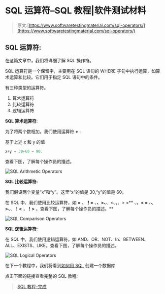 # SQL 运算符–SQL 教程|软件测试材料

> 原文:[https://www.softwaretestingmaterial.com/sql-operators/](https://www.softwaretestingmaterial.com/sql-operators/)

## SQL 运算符:

在这篇文章中，我们将详细了解 SQL 操作符。

SQL 运算符是一个保留字，主要用在 SQL 语句的 WHERE 子句中执行运算，如算术运算和比较。它们用于指定 SQL 语句中的条件。

有三种类型的运算符。

1.  算术运算符
2.  比较运算符
3.  逻辑运算符

**SQL 算术运算符:**

为了将两个数相加，我们使用运算符 **+** :

基于上述 x 和 y 的值

```java
x+y = 30+60 = 90.
```

查看下图，了解每个操作员的描述。

![SQL Arithmetic Operators](img/81afe63e8109910a408c4b0175818aed.png "SQL Arithmetic Operators")

**SQL 比较运算符:**

我们假设两个变量“x”和“y”。这里“x”的值是 30,“y”的值是 60。

在 SQL 中，我们使用比较运算符，如 **=** 、**！=** 、**、>、**、<、**、**、> =** 、**、< =** 、**、>、**、**！<** ，**！>** 。查看下图，了解每个操作员的描述。**

![SQL Comparison Operators](img/26349dcb716708f7f436dff16bfb2d24.png "SQL Comparison Operators")

**SQL 逻辑运算符:**

在 SQL 中，我们使用逻辑运算符，如 AND、OR、NOT、In、BETWEEN、ALL、EXISTS、LIKE。查看下图，了解每个操作员的描述。

![SQL Logical Operators](img/9b3afb5045099e71d2377ff9caae6126.png "SQL Logical Operators")

在下一个教程中，我们将看到[如何用 SQL](https://www.softwaretestingmaterial.com/sql-create-database/) 创建一个数据库

点击下面的链接查看完整的 SQL 教程:

> [SQL 教程–完成](https://www.softwaretestingmaterial.com/sql-tutorial-complete/)